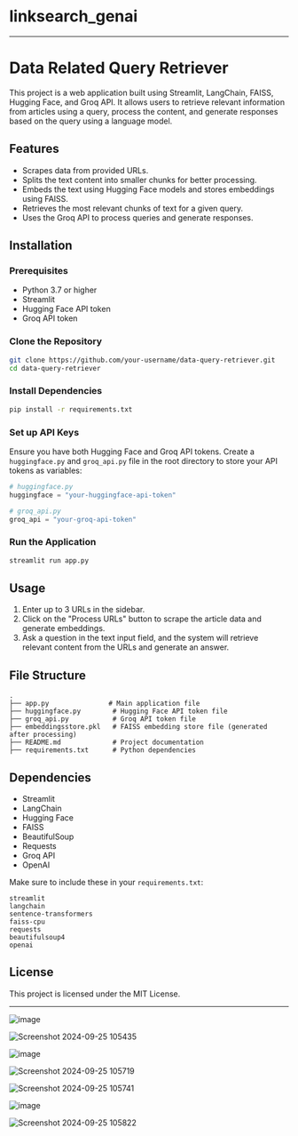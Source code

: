 # linksearch_genai
---

# Data Related Query Retriever

This project is a web application built using Streamlit, LangChain, FAISS, Hugging Face, and Groq API. It allows users to retrieve relevant information from articles using a query, process the content, and generate responses based on the query using a language model.

## Features

- Scrapes data from provided URLs.
- Splits the text content into smaller chunks for better processing.
- Embeds the text using Hugging Face models and stores embeddings using FAISS.
- Retrieves the most relevant chunks of text for a given query.
- Uses the Groq API to process queries and generate responses.

## Installation

### Prerequisites

- Python 3.7 or higher
- Streamlit
- Hugging Face API token
- Groq API token

### Clone the Repository

```bash
git clone https://github.com/your-username/data-query-retriever.git
cd data-query-retriever
```

### Install Dependencies

```bash
pip install -r requirements.txt
```

### Set up API Keys

Ensure you have both Hugging Face and Groq API tokens. Create a `huggingface.py` and `groq_api.py` file in the root directory to store your API tokens as variables:

```python
# huggingface.py
huggingface = "your-huggingface-api-token"

# groq_api.py
groq_api = "your-groq-api-token"
```

### Run the Application

```bash
streamlit run app.py
```

## Usage

1. Enter up to 3 URLs in the sidebar.
2. Click on the "Process URLs" button to scrape the article data and generate embeddings.
3. Ask a question in the text input field, and the system will retrieve relevant content from the URLs and generate an answer.

## File Structure

```
.
├── app.py               # Main application file
├── huggingface.py        # Hugging Face API token file
├── groq_api.py           # Groq API token file
├── embeddingsstore.pkl   # FAISS embedding store file (generated after processing)
├── README.md             # Project documentation
├── requirements.txt      # Python dependencies
```

## Dependencies

- Streamlit
- LangChain
- Hugging Face
- FAISS
- BeautifulSoup
- Requests
- Groq API
- OpenAI

Make sure to include these in your `requirements.txt`:

```
streamlit
langchain
sentence-transformers
faiss-cpu
requests
beautifulsoup4
openai
```

## License

This project is licensed under the MIT License.

---

![image](https://github.com/user-attachments/assets/74a78bf2-c1ed-42ab-b95e-8fe2b09b9069)


![Screenshot 2024-09-25 105435](https://github.com/user-attachments/assets/98f348e1-b2d0-4d23-883f-16e318f7a1c7)

![image](https://github.com/user-attachments/assets/0ba42851-6583-49ed-be06-b88e3c6846e7)

![Screenshot 2024-09-25 105719](https://github.com/user-attachments/assets/b46e82ac-91ed-4b92-92be-b8fd435f5607)

![Screenshot 2024-09-25 105741](https://github.com/user-attachments/assets/0ba94bef-ca36-43a8-acf2-30048b5f2a10)

![image](https://github.com/user-attachments/assets/733ae542-1b1d-4a56-b432-e04a2114d0e2)


![Screenshot 2024-09-25 105822](https://github.com/user-attachments/assets/44253066-64bb-4eac-9754-b9999fcc58f6)
